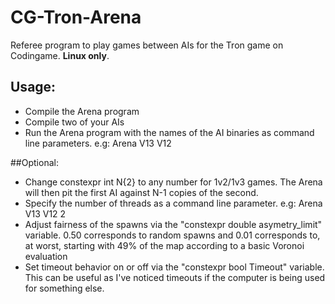 # CG-Tron-Arena
Referee program to play games between AIs for the Tron game on Codingame. **Linux only**.

## Usage:
* Compile the Arena program
* Compile two of your AIs
* Run the Arena program with the names of the AI binaries as command line parameters. e.g: Arena V13 V12

##Optional:
* Change constexpr int N{2} to any number for 1v2/1v3 games. The Arena will then pit the first AI against N-1 copies of the second.
* Specify the number of threads as a command line parameter. e.g: Arena V13 V12 2
* Adjust fairness of the spawns via the "constexpr double asymetry_limit" variable. 0.50 corresponds to random spawns and 0.01 corresponds to, at worst, starting with 49% of the map according to a basic Voronoi evaluation
* Set timeout behavior on or off via the "constexpr bool Timeout" variable. This can be useful as I've noticed timeouts if the computer is being used for something else.


